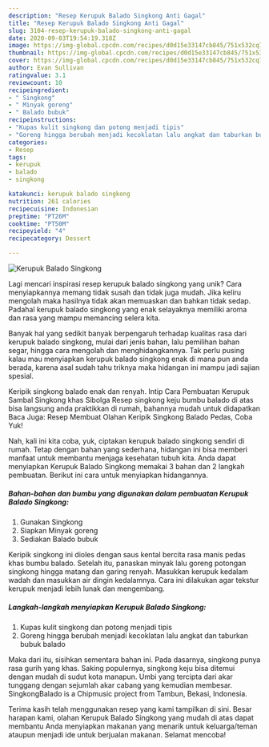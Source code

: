 ```yaml
---
description: "Resep Kerupuk Balado Singkong Anti Gagal"
title: "Resep Kerupuk Balado Singkong Anti Gagal"
slug: 3104-resep-kerupuk-balado-singkong-anti-gagal
date: 2020-09-03T19:54:19.318Z
image: https://img-global.cpcdn.com/recipes/d0d15e33147cb845/751x532cq70/kerupuk-balado-singkong-foto-resep-utama.jpg
thumbnail: https://img-global.cpcdn.com/recipes/d0d15e33147cb845/751x532cq70/kerupuk-balado-singkong-foto-resep-utama.jpg
cover: https://img-global.cpcdn.com/recipes/d0d15e33147cb845/751x532cq70/kerupuk-balado-singkong-foto-resep-utama.jpg
author: Evan Sullivan
ratingvalue: 3.1
reviewcount: 10
recipeingredient:
- " Singkong"
- " Minyak goreng"
- " Balado bubuk"
recipeinstructions:
- "Kupas kulit singkong dan potong menjadi tipis"
- "Goreng hingga berubah menjadi kecoklatan lalu angkat dan taburkan bubuk balado"
categories:
- Resep
tags:
- kerupuk
- balado
- singkong

katakunci: kerupuk balado singkong 
nutrition: 261 calories
recipecuisine: Indonesian
preptime: "PT26M"
cooktime: "PT50M"
recipeyield: "4"
recipecategory: Dessert

---
```



![Kerupuk Balado Singkong](https://img-global.cpcdn.com/recipes/d0d15e33147cb845/751x532cq70/kerupuk-balado-singkong-foto-resep-utama.jpg)

Lagi mencari inspirasi resep kerupuk balado singkong yang unik? Cara menyiapkannya memang tidak susah dan tidak juga mudah. Jika keliru mengolah maka hasilnya tidak akan memuaskan dan bahkan tidak sedap. Padahal kerupuk balado singkong yang enak selayaknya memiliki aroma dan rasa yang mampu memancing selera kita.

Banyak hal yang sedikit banyak berpengaruh terhadap kualitas rasa dari kerupuk balado singkong, mulai dari jenis bahan, lalu pemilihan bahan segar, hingga cara mengolah dan menghidangkannya. Tak perlu pusing kalau mau menyiapkan kerupuk balado singkong enak di mana pun anda berada, karena asal sudah tahu triknya maka hidangan ini mampu jadi sajian spesial.

Keripik singkong balado enak dan renyah. Intip Cara Pembuatan Kerupuk Sambal Singkong khas Sibolga Resep singkong keju bumbu balado di atas bisa langsung anda praktikkan di rumah, bahannya mudah untuk didapatkan Baca Juga: Resep Membuat Olahan Keripik Singkong Balado Pedas, Coba Yuk!


Nah, kali ini kita coba, yuk, ciptakan kerupuk balado singkong sendiri di rumah. Tetap dengan bahan yang sederhana, hidangan ini bisa memberi manfaat untuk membantu menjaga kesehatan tubuh kita. Anda dapat menyiapkan Kerupuk Balado Singkong memakai 3 bahan dan 2 langkah pembuatan. Berikut ini cara untuk menyiapkan hidangannya.

<!--inarticleads1-->

##### Bahan-bahan dan bumbu yang digunakan dalam pembuatan Kerupuk Balado Singkong:

1. Gunakan  Singkong
1. Siapkan  Minyak goreng
1. Sediakan  Balado bubuk


Keripik singkong ini dioles dengan saus kental bercita rasa manis pedas khas bumbu balado. Setelah itu, panaskan minyak lalu goreng potongan singkong hingga matang dan garing renyah. Masukkan kerupuk kedalam wadah dan masukkan air dingin kedalamnya. Cara ini dilakukan agar tekstur kerupuk menjadi lebih lunak dan mengembang. 

<!--inarticleads2-->

##### Langkah-langkah menyiapkan Kerupuk Balado Singkong:

1. Kupas kulit singkong dan potong menjadi tipis
1. Goreng hingga berubah menjadi kecoklatan lalu angkat dan taburkan bubuk balado


Maka dari itu, sisihkan sementara bahan ini. Pada dasarnya, singkong punya rasa gurih yang khas. Saking populernya, singkong keju bisa ditemui dengan mudah di sudut kota manapun. Umbi yang tercipta dari akar tunggang dengan sejumlah akar cabang yang kemudian membesar. SingkongBalado is a Chipmusic project from Tambun, Bekasi, Indonesia. 

Terima kasih telah menggunakan resep yang kami tampilkan di sini. Besar harapan kami, olahan Kerupuk Balado Singkong yang mudah di atas dapat membantu Anda menyiapkan makanan yang menarik untuk keluarga/teman ataupun menjadi ide untuk berjualan makanan. Selamat mencoba!
